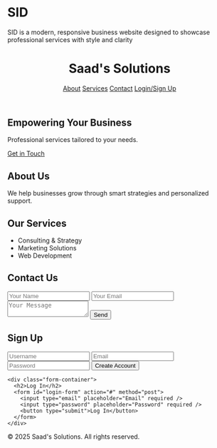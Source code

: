 # SID
SID is a modern, responsive business website designed to showcase professional services with style and clarity
<!DOCTYPE html>
<html lang="en">
<head>
  <meta charset="UTF-8" />
  <meta name="viewport" content="width=device-width, initial-scale=1.0" />
  <title>Saad's Solutions</title>
  <link rel="stylesheet" href="style.css" />
</head>
<body>
  <header>
    <h1>Saad's Solutions</h1>
    <nav>
      <a href="#about">About</a>
      <a href="#services">Services</a>
      <a href="#contact">Contact</a>
      <a href="#auth">Login/Sign Up</a>
    </nav>
  </header>

  <section id="hero">
    <h2>Empowering Your Business</h2>
    <p>Professional services tailored to your needs.</p>
    <a href="#contact" class="btn">Get in Touch</a>
  </section>

  <section id="about">
    <h2>About Us</h2>
    <p>We help businesses grow through smart strategies and personalized support.</p>
  </section>

  <section id="services">
    <h2>Our Services</h2>
    <ul>
      <li>Consulting & Strategy</li>
      <li>Marketing Solutions</li>
      <li>Web Development</li>
    </ul>
  </section>

  <section id="contact">
    <h2>Contact Us</h2>
    <form action="#" method="post">
      <input type="text" placeholder="Your Name" required />
      <input type="email" placeholder="Your Email" required />
      <textarea placeholder="Your Message" required></textarea>
      <button type="submit">Send</button>
    </form>
  </section>

  <section id="auth">
    <div class="form-container">
      <h2>Sign Up</h2>
      <form id="signup-form" action="#" method="post">
        <input type="text" placeholder="Username" required />
        <input type="email" placeholder="Email" required />
        <input type="password" placeholder="Password" required />
        <button type="submit">Create Account</button>
      </form>
    </div>

    <div class="form-container">
      <h2>Log In</h2>
      <form id="login-form" action="#" method="post">
        <input type="email" placeholder="Email" required />
        <input type="password" placeholder="Password" required />
        <button type="submit">Log In</button>
      </form>
    </div>
  </section>

  <footer>
    <p>&copy; 2025 Saad's Solutions. All rights reserved.</p>
  </footer>
</body>
</html>
